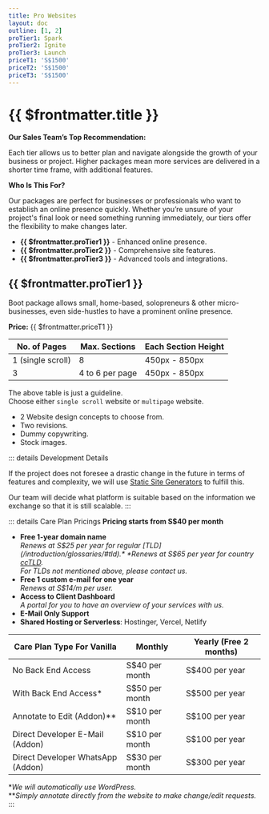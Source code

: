 ```yaml
---
title: Pro Websites
layout: doc
outline: [1, 2]
proTier1: Spark
proTier2: Ignite
proTier3: Launch
priceT1: 'S$1500'
priceT2: 'S$1500'
priceT3: 'S$1500'
---
```


# {{ $frontmatter.title }}

**Our Sales Team’s Top Recommendation:**

Each tier allows us to better plan and navigate alongside the growth of your business or project. Higher packages mean more services are delivered in a shorter time frame, with additional features.

**Who Is This For?**

Our packages are perfect for businesses or professionals who want to establish an online presence quickly. Whether you’re unsure of your project's final look or need something running immediately, our tiers offer the flexibility to make changes later.

<!-- | **Package Name** | **{{ $frontmatter.proTier1 }}**                   | **{{ $frontmatter.proTier2 }}**                     | **{{ $frontmatter.proTier3 }}**                         |
|------------------|---------------------------------|-----------------------------------|--------------------------------------|
| **Ideal for**    | Enhanced online presence.       | Comprehensive site features.      | Advanced tools and integrations.     |
| **Learn more**   | Learn more [here](../pro-start).| Learn more [here](../pro-build).  | Learn more [here](../pro-grow).      | -->

- **{{ $frontmatter.proTier1 }}** - Enhanced online presence.
- **{{ $frontmatter.proTier2 }}** - Comprehensive site features.
- **{{ $frontmatter.proTier3 }}** - Advanced tools and integrations.

## {{ $frontmatter.proTier1 }}

Boot package allows small, home-based, solopreneurs & other micro-businesses, even side-hustles to have a prominent online presence.

**Price:** {{ $frontmatter.priceT1 }}

| No. of Pages        | Max. Sections      | Each Section Height |
| ------------------- | ------------------ | ------------------- |
| 1 (single scroll)   | 8                  | 450px - 850px       |
| 3                   | 4 to 6 per page    | 450px - 850px       |

The above table is just a guideline.  
Choose either `single scroll` website or `multipage` website.

- 2 Website design concepts to choose from.
- Two revisions.
- Dummy copywriting.
- Stock images.


::: details Development Details

If the project does not foresee a drastic change in the future in terms of features and complexity, we will use [Static Site Generators](https://jamstack.org/generators/) to fulfill this.

Our team will decide what platform is suitable based on the information we exchange so that it is still scalable.
:::

::: details Care Plan Pricings
**Pricing starts from S$40 per month**

- **Free 1-year domain name**  
    *Renews at S$25 per year for regular [TLD](/introduction/glossaries/#tld).*  
    *Renews at S$65 per year for country [ccTLD](/introduction/glossaries/#tld).*  
    *For TLDs not mentioned above, please contact us.*
- **Free 1 custom e-mail for one year**  
    *Renews at S$14/m per user.*
- **Access to Client Dashboard**  
    *A portal for you to have an overview of your services with us.*
- **E-Mail Only Support**
- **Shared Hosting or Serverless**: Hostinger, Vercel, Netlify

| **Care Plan Type For Vanilla**   | Monthly          | Yearly (Free 2 months) |
| -------------------------------- | ---------------- | ---------------------- |
| No Back End Access               | S$40 per month   | S$400 per year         |
| With Back End Access*            | S$50 per month   | S$500 per year         |
| Annotate to Edit (Addon)**       | S$10 per month   | S$100 per year         |
| Direct Developer E-Mail (Addon)  | S$10 per month   | S$100 per year         |
| Direct Developer WhatsApp (Addon)| S$30 per month   | S$300 per year         |

**We will automatically use WordPress.*  
***Simply annotate directly from the website to make change/edit requests.*
:::

<!-- ## Initiate

Coming Soon

## Engage

Coming Soon -->